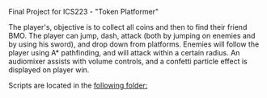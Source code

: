 Final Project for ICS223 - "Token Platformer"

The player's, objective is to collect all coins and then to find their friend BMO.
The player can jump, dash, attack (both by jumping on enemies and by using his sword), and drop down from platforms.
Enemies will follow the player using A\* pathfinding, and will attack within a certain radius.
An audiomixer assists with volume controls, and a confetti particle effect is displayed on player win.

Scripts are located in the [following folder:](./Assets/Scripts)
